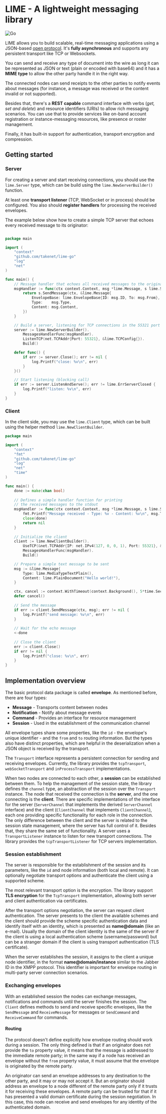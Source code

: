 
LIME - A lightweight messaging library  
================================

![Go](https://github.com/takenet/lime-go/workflows/Go/badge.svg?branch=master)

LIME allows you to build scalable, real-time messaging applications using a JSON-based [open protocol](http://limeprotocol.org). It's **fully asynchronous** and supports any persistent transport like TCP or Websockets.

You can send and receive any type of document into the wire as long it can be represented as JSON or text (plain or encoded with base64) and it has a **MIME type** to allow the other party handle it in the right way.

The connected nodes can send receipts to the other parties to notify events about messages (for instance, a message was received or the content invalid or not supported).

Besides that, there's a **REST capable** command interface with verbs (*get, set and delete*) and resource identifiers (URIs) to allow rich messaging scenarios. You can use that to provide services like on-band account registration or instance-messaging resources, like presence or roster management.

Finally, it has built-in support for authentication, transport encryption and compression.

Getting started
-----

### Server

For creating a server and start receiving connections, you should use the `lime.Server` type, which can be build using the `lime.NewServerBuilder()` function.

At least one **transport listener** (TCP, WebSocket or in process) should be configured. 
You also should **register handlers** for processing the received envelopes.

The example below show how to create a simple TCP server that echoes every received message to its originator:

```go

package main

import (
	"context"
	"github.com/takenet/lime-go"
	"log"
	"net"
)

func main() {
	// Message handler that echoes all received messages to the originator
	msgHandler := func(ctx context.Context, msg *lime.Message, s lime.Sender) error {
		return s.SendMessage(ctx, &lime.Message{
			EnvelopeBase: lime.EnvelopeBase{ID: msg.ID, To: msg.From},
			Type:    msg.Type,
			Content: msg.Content,
		})
	}

	// Build a server, listening for TCP connections in the 55321 port
	server := lime.NewServerBuilder().
		MessagesHandlerFunc(msgHandler).
		ListenTCP(net.TCPAddr{Port: 55321}, &lime.TCPConfig{}).
		Build()

	defer func() {
		if err := server.Close(); err != nil {
			log.Printf("close: %v\n", err)
		}
	}()

	// Start listening (blocking call)
	if err := server.ListenAndServe(); err != lime.ErrServerClosed {
		log.Printf("listen: %v\n", err)
	}
}

```

### Client 

In the client side, you may use the `lime.Client` type, which can be built using the helper method `lime.NewClientBuilder`.

```go
package main

import (
	"context"
	"fmt"
	"github.com/takenet/lime-go"
	"log"
	"net"
	"time"
)

func main() {
	done := make(chan bool)
	
	// Defines a simple handler function for printing  
	// the received messages to the stdout
	msgHandler := func(ctx context.Context, msg *lime.Message, s lime.Sender) error {
		fmt.Printf("Message received - Type: %v - Content: %v\n", msg.Type, msg.Content)
		close(done)
		return nil
	}
	
	// Initialize the client
	client := lime.NewClientBuilder().
		UseTCP(&net.TCPAddr{IP: net.IPv4(127, 0, 0, 1), Port: 55321}, &lime.TCPConfig{}).
		MessagesHandlerFunc(msgHandler).
		Build()

	// Prepare a simple text message to be sent
	msg := &lime.Message{
		Type: lime.MediaTypeTextPlain(),
		Content: lime.PlainDocument("Hello world!"),
	}

	ctx, cancel := context.WithTimeout(context.Background(), 5*time.Second)
	defer cancel()
	
	// Send the message
	if err := client.SendMessage(ctx, msg); err != nil {
		log.Printf("send message: %v\n", err)
	}
	
	// Wait for the echo message
	<-done
	
	// Close the client
	err := client.Close()
	if err != nil {
		log.Printf("close: %v\n", err)
	}
}
```

Implementation overview
-----------------------

The basic protocol data package is called **envelope**. As mentioned before, there are four types:

* **Message** - Transports content between nodes
* **Notification** - Notify about message events
* **Command** - Provides an interface for resource management
* **Session** - Used in the establishment of the communication channel

All envelope types share some properties, like the `id` - the envelope's unique identifier - and the `from` and `to` routing information. But the types also have distinct properties, which are helpful in the deserialization when a JSON object is received by the transport.

The `Transport` interface represents a persistent connection for sending and receiving envelopes.
Currently, the library provides the `tcpTransport`, `webSocketTransport` and `inProcessTransport` implementations.

When two nodes are connected to each other, a **session** can be established between them.
To help the management of the session state, the library defines the `channel` type, an abstraction of the session over the `Transport` instance.
The node that received the connection is the **server**, and the one connecting is the **client**.
There are specific implementations of the interface for the server (`ServerChannel` that implements the derived `ServerChannel` interface) and the client (`ClientChannel` that implements `ClientChannel`), each one providing specific functionality for each role in the connection.
The only difference between the client and the server is related to the session state management, where the server has full control of it. 
Besides that, they share the same set of functionality.
A server uses a `TransportListener` instance to listen for new transport connections. The library provides the `tcpTransportListener` for TCP servers implementation.

### Session establishment

The server is responsible for the establishment of the session and its parameters, like the `id` and node information (both local and remote). 
It can optionally negotiate transport options and authenticate the client using a supported scheme. 

The most relevant transport option is the encryption. The library support **TLS encryption** for the `TcpTransport` implementation, allowing both server and client authentication via certificates.

After the transport options negotiation, the server can request client authentication. 
The server presents to the client the available schemes and the client should provide the scheme specific authentication data and identify itself with an identity, which is presented as **name@domain** (like an e-mail). 
Usually the domain of the client identity is the same of the server if the client is using a local authentication scheme (username/password) but can be a stranger domain if the client is using transport authentication (TLS certificate).

When the server establishes the session, it assigns to the client a unique node identifier, in the format **name@domain/instance** similar to the Jabber ID in the XMPP protocol. 
This identifier is important for envelope routing in multi-party server connection scenarios.

### Exchanging envelopes

With an established session the nodes can exchange messages, notifications and commands until the server finishes the session. 
The `Client` defines methods to send and receive specific envelopes, like the `SendMessage` and `ReceiveMessage` for messages or `SendCommand` and `ReceiveCommand` for commands.

#### Routing

The protocol doesn't define explicitly how envelope routing should work during a session. 
The only thing defined is that if an originator does not provide the `to` property value, it means that the message is addressed to the immediate remote party; in the same way if a node has received an envelope without the `from` property value, it must assume that the envelope is originated by the remote party.

An originator can send an envelope addresses to any destination to the other party, and it may or may not accept it. 
But an originator should address an envelope to a node different of the remote party only if it trusts it for receiving these envelopes. 
A remote party can be trusted for that if it has presented a valid domain certificate during the session negotiation. 
In this case, this node can receive and send envelopes for any identity of the authenticated domain.
